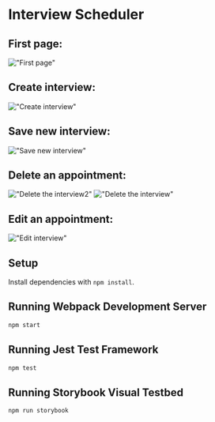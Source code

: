 # Interview Scheduler
## First page:
!["First page"](https://github.com/hajhana/scheduler/blob/master/docs/First%20page.png)
## Create interview:
!["Create interview"](https://github.com/hajhana/scheduler/blob/master/docs/Create%20an%20appointment.png)
## Save new interview:
!["Save new interview"](https://github.com/hajhana/scheduler/blob/master/docs/Save%20new%20interview.png)

## Delete an appointment:
!["Delete the interview2"](https://github.com/hajhana/scheduler/blob/master/docs/Delet%20the%20interview%202.png)
!["Delete the interview"](https://github.com/hajhana/scheduler/blob/master/docs/Delet%20the%20interview.png)
## Edit an appointment:
!["Edit interview"](https://github.com/hajhana/scheduler/blob/master/docs/Edit%20an%20appointment.png)



## Setup

Install dependencies with `npm install`.

## Running Webpack Development Server

```sh
npm start
```

## Running Jest Test Framework

```sh
npm test
```

## Running Storybook Visual Testbed

```sh
npm run storybook
```
